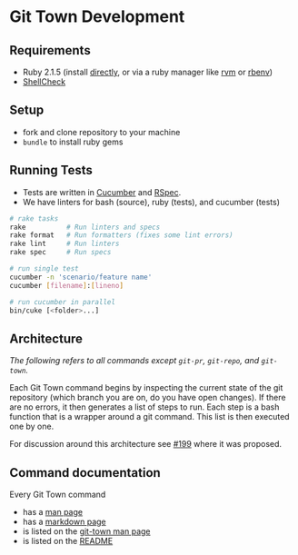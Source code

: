 # Git Town Development

## Requirements

* Ruby 2.1.5
  (install [directly](https://www.ruby-lang.org/en/documentation/installation),
  or via a ruby manager like [rvm](https://rvm.io/)
  or [rbenv](https://github.com/sstephenson/rbenv))
* [ShellCheck](https://github.com/koalaman/shellcheck)


## Setup

* fork and clone repository to your machine
* `bundle` to install ruby gems


## Running Tests

* Tests are written in [Cucumber](http://cukes.info/) and [RSpec](http://rspec.info/).
* We have linters for bash (source), ruby (tests), and cucumber (tests)

```bash
# rake tasks
rake          # Run linters and specs
rake format   # Run formatters (fixes some lint errors)
rake lint     # Run linters
rake spec     # Run specs

# run single test
cucumber -n 'scenario/feature name'
cucumber [filename]:[lineno]

# run cucumber in parallel
bin/cuke [<folder>...]
```

## Architecture

*The following refers to all commands except `git-pr`, `git-repo`, and `git-town`.*

Each Git Town command begins by inspecting the current state of the git repository
(which branch you are on, do you have open changes).
If there are no errors, it then generates a list of steps to run.
Each step is a bash function that is a wrapper around a git command.
This list is then executed one by one.

For discussion around this architecture see
[#199](https://github.com/Originate/git-town/issues/199)
where it was proposed.


## Command documentation

Every Git Town command
* has a [man page](../man/man1)
* has a [markdown page](./commands)
* is listed on the [git-town man page](../man/man1/git-town.1)
* is listed on the [README](../README.md)
